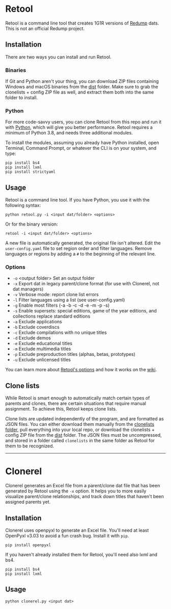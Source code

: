 # Retool

Retool is a command line tool that creates 1G1R versions of
[Redump](http://redump.org/) dats. This is not an official Redump project.

## Installation

There are two ways you can install and run Retool.

### Binaries

If Git and Python aren't your thing, you can download ZIP files containing
Windows and macOS binaries from the
[dist](https://github.com/unexpectedpanda/retool/tree/master/dist) folder. Make
sure to grab the clonelists + config ZIP file as well, and extract them both
into the same folder to install.

### Python

For more code-savvy users, you can clone Retool from this repo and run it with
[Python](https://www.python.org/), which will give you better performance.
Retool requires a minimum of Python 3.8, and needs three additional modules.

To install the modules, assuming you already have Python installed, open
Terminal, Command Prompt, or whatever the CLI is on your system, and type:

```
pip install bs4
pip install lxml
pip install strictyaml
```

## Usage

Retool is a command line tool. If you have Python, you use it with the
following syntax:

```
python retool.py -i <input dat/folder> <options>
```

Or for the binary version:

```
retool -i <input dat/folder> <options>
```

A new file is automatically generated, the original file isn't altered.
Edit the `user-config.yaml` file to set region order and filter languages.
Remove languages or regions by adding a `#` to the beginning of the relevant
line.

### Options

* `-o` \<output folder\> Set an output folder
* `-x` Export dat in legacy parent/clone format
  (for use with Clonerel, not dat managers)
* `-v` Verbose mode: report clone list errors
* `-l` Filter languages using a list (see user-config.yaml)
* `-g` Enable most filters (-a -b -c -d -e -m -p -s)
* `-s` Enable supersets: special editions, game of the year
  editions, and collections replace standard editions
* `-a` Exclude applications
* `-b` Exclude coverdiscs
* `-c` Exclude compilations with no unique titles
* `-d` Exclude demos
* `-e` Exclude educational titles
* `-m` Exclude multimedia titles
* `-p` Exclude preproduction titles (alphas, betas, prototypes)
* `-u` Exclude unlicensed titles

You can learn more about
[Retool's options](https://github.com/unexpectedpanda/retool/wiki/Usage-and-options#More-options-information)
and how it works on the [wiki](https://github.com/unexpectedpanda/retool/wiki/).

## Clone lists

While Retool is smart enough to automatically match certain types of parents and
clones, there are certain situations that require manual assignment. To achieve
this, Retool keeps clone lists.

Clone lists are updated independently of the program, and are formatted as JSON
files. You can either download them manually from the
[clonelists folder](https://github.com/unexpectedpanda/retool/tree/master/clonelists),
pull everything into your local repo, or download the clonelists + config ZIP file
from the
[dist](https://github.com/unexpectedpanda/retool/tree/master/dist) folder. The
JSON files must be uncompressed, and stored in a folder called `clonelists` in the
same folder as Retool for them to be recognized.

<hr>

# Clonerel

Clonerel generates an Excel file from a parent/clone dat file that has been
generated by Retool using the `-x` option. It helps you to more easily
visualize parent/clone relationships, and track down titles that haven't
been assigned parents yet.

## Installation

Clonerel uses openpyxl to generate an Excel file. You'll need at least OpenPyxl
v3.03 to avoid a fun crash bug. Install it with `pip`.

```
pip install openpyxl
```

If you haven't already installed them for Retool, you'll need also lxml and
bs4.

```
pip install bs4
pip install lxml
```

## Usage

```
python clonerel.py <input dat>
```